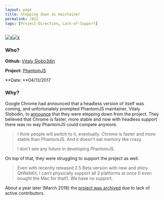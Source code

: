 ```yaml
---
layout: page
title: Stepping down as maintainer
permalink: /022
tags: [Project-Direction, Lack-of-Support]
---
```


[![x](https://img.shields.io/badge/-Project%20Direction-brightgreen)](/#ProjectD)[![x](https://img.shields.io/badge/-Lack%20of%20Support-e2062c)](/#LOS)

### Who?

**Github:** [Vitaly Slobo3din](https://github.com/vitallium)

**Project:** [PhantomJS](https://github.com/ariya/phantomjs)

**Date: **04/13/2017

### Why?

Google Chrome had announced that a headless version of itself was coming, and unfortunately prompted PhantomJS maintainer, Vitaly Slobodin, to [announce](https://groups.google.com/g/phantomjs/c/9aI5d-LDuNE) that they were stepping down from the project. They believed that Chrome is faster, more stable and now with headless support there was no way PhantomJS could compete anymore. 

> I think people will switch to it, eventually. Chrome is faster and  more stable than PhantomJS. And it doesn't eat memory like crazy.
>
> I don't see any future in developing PhantomJS.

On top of that, they were struggling to support the project as well.

> Even with recently released 2.5 Beta version with new and shiny  QtWebKit, I can't physically support all 3 platforms at once (I even  bought the Mac for that!). We have no support.

About a year later (March 2018) the [project was archived](https://github.com/ariya/phantomjs/issues/15344) due to lack of active contributors. 